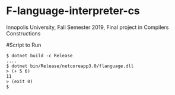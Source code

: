 # F-language-interpreter-cs
Innopolis University, Fall Semester 2019, Final project in Compilers Constructions

#Script to Run
```
$ dotnet build -c Release
....
$ dotnet bin/Release/netcoreapp3.0/flanguage.dll
> (+ 5 6)
11
> (exit 0)
$
```
